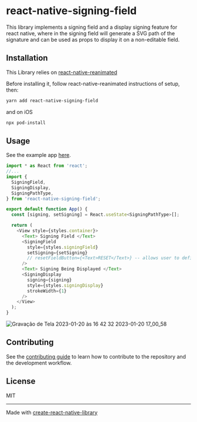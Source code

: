 # react-native-signing-field

This library implements a signing field and a display signing feature for react native, where in the signing field will generate a SVG path of the signature and can be used as props to display it on a non-editable field.

## Installation

This Library relies on [react-native-reanimated](https://docs.swmansion.com/react-native-reanimated/docs/fundamentals/installation)

Before installing it, follow react-native-reanimated instructions of setup, then:

```sh
yarn add react-native-signing-field
```

and on iOS

```sh
npx pod-install
```

## Usage

See the example app [here](https://github.com/BenHurMartins/react-native-signing-field/blob/main/example/src/App.tsx).

```ts
import * as React from 'react';
//...
import {
  SigningField,
  SigningDisplay,
  SigningPathType,
} from 'react-native-signing-field';

export default function App() {
  const [signing, setSigning] = React.useState<SigningPathType>[];

  return (
    <View style={styles.container}>
      <Text> Signing Field </Text>
      <SigningField
        style={styles.signingField}
        setSigning={setSigning}
        // resetFieldButton={<Text>RESET</Text>} -- allows user to define the reset button
      />
      <Text> Signing Being Displayed </Text>
      <SigningDisplay
        signing={signing}
        style={styles.signingDisplay}
        strokeWidth={1}
      />
    </View>
  );
}
```

![Gravação de Tela 2023-01-20 às 16 42 32 2023-01-20 17_00_58](https://user-images.githubusercontent.com/22153156/213794825-887ada8c-efc8-4e07-ba65-cbed605844d1.gif)

## Contributing

See the [contributing guide](CONTRIBUTING.md) to learn how to contribute to the repository and the development workflow.

## License

MIT

---

Made with [create-react-native-library](https://github.com/callstack/react-native-builder-bob)
